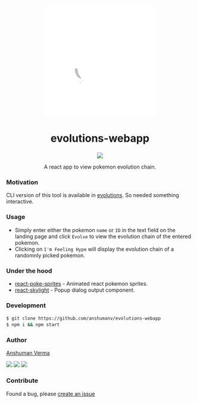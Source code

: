<p align="center">
	<img src="./gastlyevolutionchain.gif" height="300px" alt="Lugia">
	<h1 align="center">evolutions-webapp</h1>
</p>
<p align="center">
	<img src="https://img.shields.io/travis/anshumanv/evolutions-webapp.svg?style=for-the-badge" align="center">
</p>

<p align="center">A react app to view pokemon evolution chain.</p>

### Motivation

CLI version of this tool is available in [evolutions](https://github.com/anshumanv/evolutions). So needed something interactive.

### Usage

* Simply enter either the pokemon `name` or `ID` in the text field on the landing page and click `Evolve` to view the evolution chain of the entered pokemon.
* Clicking on `I'm Feeling Hype` will display the evolution chain of a randomnly picked pokemon.

### Under the hood

* [react-poke-sprites](https://github.com/anshumanv/react-poke-sprites) - Animated react pokemon sprites.
* [react-skylight](https://github.com/marcio/react-skylight) - Popup dialog output component.

### Development

```sh
$ git clone https://github.com/anshumanv/evolutions-webapp
$ npm i && npm start
```

### Author

[Anshuman Verma](https://github.com/anshumanv)

[<img src="https://image.flaticon.com/icons/svg/185/185961.svg" width="35" padding="10">](https://twitter.com/Anshumaniac12)
[<img src="https://image.flaticon.com/icons/svg/185/185964.svg" width="35" padding="10">](https://linkedin.com/in/anshumanv12)
[<img src="https://image.flaticon.com/icons/svg/185/185981.svg" width="35" padding="10">](https://www.facebook.com/anshumanv12)

### Contribute

Found a bug, please [create an issue](https://github.com/anshumanv/evolutions-webapp/issues/new)
